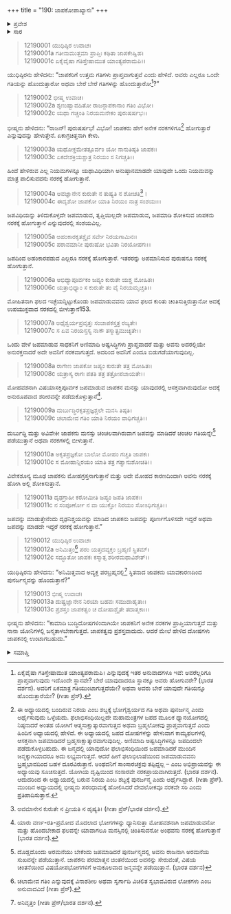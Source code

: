 +++
title = "190: ಜಾಪಕೋಪಾಖ್ಯಾನಃ"
+++

<details><summary>ಪ್ರವೇಶ</summary>


।।   ಓಂ ಓಂ ನಮೋ ನಾರಾಯಣಾಯ।।   ಶ್ರೀ ವೇದವ್ಯಾಸಾಯ ನಮಃ ।।

ಶ್ರೀ ಕೃಷ್ಣದ್ವೈಪಾಯನ ವೇದವ್ಯಾಸ ವಿರಚಿತ  

**ಶ್ರೀ ಮಹಾಭಾರತ**

**ಶಾಂತಿ ಪರ್ವ**

**ಮೋಕ್ಷಧರ್ಮ ಪರ್ವ**

**ಅಧ್ಯಾಯ 190**


</details>

<details><summary>ಸಾರ</summary>

ಜಪಯಜ್ಞದಲ್ಲಿ ದೋಷವುಂಟಾದರೆ ನರಕ (ಪುನರ್ಜನ್ಮ) ಪ್ರಾಪ್ತಿ (1-13).


</details>

> 12190001 ಯುಧಿಷ್ಠಿರ ಉವಾಚ।  
12190001a ಗತೀನಾಮುತ್ತಮಾ ಪ್ರಾಪ್ತಿಃ ಕಥಿತಾ ಜಾಪಕೇಷ್ವಿಹ।  
12190001c ಏಕೈವೈಷಾ ಗತಿಸ್ತೇಷಾಮುತ ಯಾಂತ್ಯಪರಾಮಪಿ।।

ಯುಧಿಷ್ಠಿರನು ಹೇಳಿದನು: “ಜಾಪಕರಿಗೆ ಉತ್ತಮ ಗತಿಗಳು ಪ್ರಾಪ್ತವಾಗುತ್ತವೆ ಎಂದು ಹೇಳಿದೆ. ಅವರು ಎಲ್ಲರೂ ಒಂದೇ ಗತಿಯನ್ನು ಹೊಂದುತ್ತಾರೋ ಅಥವಾ ಬೇರೆ ಬೇರೆ ಗತಿಗಳನ್ನು ಹೊಂದುತ್ತಾರೋ[^1]?”

> 12190002 ಭೀಷ್ಮ ಉವಾಚ।  
12190002a ಶೃಣುಷ್ವಾವಹಿತೋ ರಾಜನ್ಜಾಪಕಾನಾಂ ಗತಿಂ ವಿಭೋ।  
12190002c ಯಥಾ ಗಚ್ಚಂತಿ ನಿರಯಮನೇಕಂ ಪುರುಷರ್ಷಭ।।

ಭೀಷ್ಮನು ಹೇಳಿದನು: “ರಾಜನ್! ಪುರುಷರ್ಷಭ! ವಿಭೋ! ಜಾಪಕರು ಹೇಗೆ ಅನೇಕ ನರಕಗಳಿಗೂ[^2] ಹೋಗುತ್ತಾರೆ ಎನ್ನುವುದನ್ನು ಹೇಳುತ್ತೇನೆ. ಏಕಾಗ್ರಚಿತ್ತನಾಗಿ ಕೇಳು.

> 12190003a ಯಥೋಕ್ತಮೇತತ್ಪೂರ್ವಂ ಯೋ ನಾನುತಿಷ್ಠತಿ ಜಾಪಕಃ।  
12190003c ಏಕದೇಶಕ್ರಿಯಶ್ಚಾತ್ರ ನಿರಯಂ ಸ ನಿಗಚ್ಚತಿ।।

ಹಿಂದೆ ಹೇಳಿರುವ ಎಲ್ಲ ನಿಯಮಗಳನ್ನೂ ಯಥಾವಿಧಿಯಾಗಿ ಅನುಷ್ಠಾನಮಾಡದೇ ಯಾವುದೇ ಒಂದು ನಿಯಮವನ್ನು ಮಾತ್ರ ಪಾಲಿಸುವವನು ನರಕಕ್ಕೆ ಹೋಗುತ್ತಾನೆ.

> 12190004a ಅವಜ್ಞಾನೇನ ಕುರುತೇ ನ ತುಷ್ಯತಿ ನ ಶೋಚತಿ[^3]।  
12190004c ಈದೃಶೋ ಜಾಪಕೋ ಯಾತಿ ನಿರಯಂ ನಾತ್ರ ಸಂಶಯಃ।।

ಜಪವಿಧಿಯನ್ನು ತಿಳಿದುಕೊಳ್ಳದೇ ಜಪಮಾಡುವ, ತೃಪ್ತಿಯಿಲ್ಲದೇ ಜಪಮಾಡುವ, ಜಪಮಾಡಿ ಶೋಕಿಸುವ ಜಾಪಕನು ನರಕಕ್ಕೆ ಹೋಗುತ್ತಾನೆ ಎನ್ನುವುದರಲ್ಲಿ ಸಂಶಯವಿಲ್ಲ.

> 12190005a ಅಹಂಕಾರಕೃತಶ್ಚೈವ ಸರ್ವೇ ನಿರಯಗಾಮಿನಃ।  
12190005c ಪರಾವಮಾನೀ ಪುರುಷೋ ಭವಿತಾ ನಿರಯೋಪಗಃ।।

ಜಪದಿಂದ ಅಹಂಕಾರಪಡುವ ಎಲ್ಲರೂ ನರಕಕ್ಕೆ ಹೋಗುತ್ತಾರೆ. ಇತರರನ್ನು ಅಪಮಾನಿಸುವ ಪುರುಷನೂ ನರಕಕ್ಕೆ ಹೋಗುತ್ತಾನೆ.

> 12190006a ಅಭಿಧ್ಯಾಪೂರ್ವಕಂ ಜಪ್ಯಂ ಕುರುತೇ ಯಶ್ಚ ಮೋಹಿತಃ।  
12190006c ಯತ್ರಾಭಿಧ್ಯಾಂ ಸ ಕುರುತೇ ತಂ ವೈ ನಿರಯಮೃಚ್ಚತಿ।।

ಮೋಹಿತನಾಗಿ ಫಲದ ಇಚ್ಛೆಯನ್ನಿಟ್ಟುಕೊಂಡು ಜಪಮಾಡುವವನು ಯಾವ ಫಲದ ಕುರಿತು ಚಿಂತಿಸುತ್ತಿರುತ್ತಾನೋ ಅದಕ್ಕೆ ಉಪಯುಕ್ತವಾದ ನರಕದಲ್ಲಿ ಬೀಳುತ್ತಾನೆ153.

> 12190007a ಅಥೈಶ್ವರ್ಯಪ್ರವೃತ್ತಃ ಸಂಜಾಪಕಸ್ತತ್ರ ರಜ್ಯತೇ।  
12190007c ಸ ಏವ ನಿರಯಸ್ತಸ್ಯ ನಾಸೌ ತಸ್ಮಾತ್ಪ್ರಮುಚ್ಯತೇ।।

ಒಂದು ವೇಳೆ ಜಪಮಾಡುವ ಸಾಧಕನಿಗೆ ಅಣಿಮಾದಿ ಅಷ್ಟಸಿದ್ಧಿಗಳು ಪ್ರಾಪ್ತವಾದರೆ ಮತ್ತು ಅವನು ಅದರಲ್ಲಿಯೇ ಅನುರಕ್ತನಾದರೆ ಅದೇ ಅವನಿಗೆ ನರಕವಾಗುತ್ತದೆ. ಅದರಿಂದ ಅವನಿಗೆ ಎಂದೂ ಬಿಡುಗಡೆಯಾಗುವುದಿಲ್ಲ.

> 12190008a ರಾಗೇಣ ಜಾಪಕೋ ಜಪ್ಯಂ ಕುರುತೇ ತತ್ರ ಮೋಹಿತಃ।  
12190008c ಯತ್ರಾಸ್ಯ ರಾಗಃ ಪತತಿ ತತ್ರ ತತ್ರೋಪಜಾಯತೇ।।

ಮೋಹವಶನಾಗಿ ವಿಷಯಾಸಕ್ತಿಪೂರ್ವಕ ಜಪಮಾಡುವ ಜಾಪಕನ ಮನಸ್ಸು ಯಾವುದರಲ್ಲಿ ಆಸಕ್ತವಾಗಿರುವುದೋ ಅದಕ್ಕೆ ಅನುರೂಪವಾದ ಶರೀರವನ್ನೇ ಪಡೆದುಕೊಳ್ಳುತ್ತಾನೆ[^4].

> 12190009a ದುರ್ಬುದ್ಧಿರಕೃತಪ್ರಜ್ಞಶ್ಚಲೇ ಮನಸಿ ತಿಷ್ಠತಿ।  
12190009c ಚಲಾಮೇವ ಗತಿಂ ಯಾತಿ ನಿರಯಂ ವಾಧಿಗಚ್ಚತಿ।।

ದುರ್ಬುದ್ಧಿ ಮತ್ತು ಅವಿವೇಕೀ ಜಾಪಕನು ಮನಸ್ಸು ಚಂಚಲವಾಗಿರುವಾಗ ಜಪವನ್ನು ಮಾಡಿದರೆ ಚಂಚಲ ಗತಿಯನ್ನೇ[^5] ಪಡೆಯುತ್ತಾನೆ ಅಥವಾ ನರಕಗಳಲ್ಲಿ ಬೀಳುತ್ತಾನೆ.

> 12190010a ಅಕೃತಪ್ರಜ್ಞಕೋ ಬಾಲೋ ಮೋಹಂ ಗಚ್ಚತಿ ಜಾಪಕಃ।  
12190010c ಸ ಮೋಹಾನ್ನಿರಯಂ ಯಾತಿ ತತ್ರ ಗತ್ವಾನುಶೋಚತಿ।।

ವಿವೇಕಶೂನ್ಯ ಮೂಢ ಜಾಪಕನು ಮೋಹಗ್ರಸ್ತನಾಗುತ್ತಾನೆ ಮತ್ತು ಅದೇ ಮೋಹದ ಕಾರಣದಿಂದಾಗಿ ಅವನು ನರಕಕ್ಕೆ ಹೋಗಿ ಅಲ್ಲಿ ಶೋಕಿಸುತ್ತಾನೆ.

> 12190011a ದೃಢಗ್ರಾಹೀ ಕರೋಮೀತಿ ಜಪ್ಯಂ ಜಪತಿ ಜಾಪಕಃ।  
12190011c ನ ಸಂಪೂರ್ಣೋ ನ ವಾ ಯುಕ್ತೋ ನಿರಯಂ ಸೋಽಧಿಗಚ್ಚತಿ।।

ಜಪವನ್ನು ಮಾಡುತ್ತೇನೆಂದು ದೃಢನಿಶ್ಚಯವನ್ನು ಮಾಡಿದ ಜಾಪಕನು ಜಪವನ್ನು ಪೂರ್ಣಗೊಳಿಸದೇ ಇದ್ದರೆ ಅಥವಾ ಜಪವನ್ನು ಮಾಡದೇ ಇದ್ದರೆ ನರಕಕ್ಕೆ ಹೋಗುತ್ತಾನೆ.”

> 12190012 ಯುಧಿಷ್ಠಿರ ಉವಾಚ।  
12190012a ಅನಿಮಿತ್ತಂ[^6] ಪರಂ ಯತ್ತದವ್ಯಕ್ತಂ ಬ್ರಹ್ಮಣಿ ಸ್ಥಿತಮ್।  
12190012c ಸದ್ಭೂತೋ ಜಾಪಕಃ ಕಸ್ಮಾತ್ಸ ಶರೀರಮಥಾವಿಶೇತ್।।

ಯುಧಿಷ್ಠಿರನು ಹೇಳಿದನು: “ಅನಿಮಿತ್ತವಾದ ಅವ್ಯಕ್ತ ಪರಬ್ರಹ್ಮನಲ್ಲಿ[^7] ಸ್ಥಿತನಾದ ಜಾಪಕನು ಯಾವಕಾರಣದಿಂದ ಪುನರ್ಜನ್ಮವನ್ನು ಹೊಂದುತ್ತಾನೆ?”

> 12190013 ಭೀಷ್ಮ ಉವಾಚ।  
12190013a ದುಷ್ಪ್ರಜ್ಞಾನೇನ ನಿರಯಾ ಬಹವಃ ಸಮುದಾಹೃತಾಃ।  
12190013c ಪ್ರಶಸ್ತಂ ಜಾಪಕತ್ವಂ ಚ ದೋಷಾಶ್ಚೈತೇ ತದಾತ್ಮಕಾಃ।।

ಭೀಷ್ಮನು ಹೇಳಿದನು: “ಕಾಮಾದಿ ಬುದ್ಧಿದೋಷಗಳಿಂದಾಗಿಯೇ ಜಾಪಕನಿಗೆ ಅನೇಕ ನರಕಗಳ ಪ್ರಾಪ್ತಿಯಾಗುತ್ತದೆ ಮತ್ತು ನಾನಾ ಯೋನಿಗಳಲ್ಲಿ ಜನ್ಮತಾಳಬೇಕಾಗುತ್ತದೆ. ಜಾಪಕತ್ವವು ಪ್ರಶಸ್ತವಾದುದು. ಆದರೆ ಮೇಲೆ ಹೇಳಿದ ದೋಷಗಳು ಜಾಪಕನಲ್ಲಿ ಉಂಟಾಗಬಹುದು.”

<details><summary>ಸಮಾಪ್ತಿ</summary>

ಇತಿ ಶ್ರೀಮಹಾಭಾರತೇ ಶಾಂತಿಪರ್ವಣಿ ಮೋಕ್ಷಧರ್ಮಪರ್ವಣಿ ಜಾಪಕೋಪಾಖ್ಯಾನೇ ನವತ್ಯಧಿಕಶತಮೋಽಧ್ಯಾಯಃ।।  
ಇದು ಶ್ರೀಮಹಾಭಾರತದಲ್ಲಿ ಶಾಂತಿಪರ್ವದಲ್ಲಿ ಮೋಕ್ಷಧರ್ಮಪರ್ವದಲ್ಲಿ ಜಾಪಕೋಪಾಖ್ಯಾನ ಎನ್ನುವ ನೂರಾತೊಂಭತ್ತನೇ ಅಧ್ಯಾಯವು.


</details>

[^1]: ಏಕೈವೈಷಾ ಗತಿಸ್ತೇಷಾಮುತ ಯಾಂತ್ಯಪರಾಮಪಿ।   ಎನ್ನುವುದಕ್ಕೆ ಇತರ ಅನುವಾದಗಳೂ ಇವೆ: ಅವರೆಲ್ಲರಿಗೂ ಪ್ರಾಪ್ತವಾಗುವುದು ಇದೊಂದೇ ಸ್ಥಾನವೇ? ಬೇರೆ ಯಾವುದಾದರೂ ಸ್ಥಾನಕ್ಕೂ ಅವರು ಹೋಗುವರೇ? (ಭಾರತ ದರ್ಶನ). ಅವರಿಗೆ ಏಕಮಾತ್ರ ಗತಿಯುಂಟಾಗುತ್ತದೆಯೇ? ಅಥವಾ ಅವರು ಬೇರೆ ಯಾವುದೇ ಗತಿಯನ್ನೂ ಹೊಂದುತ್ತಾರೆಯೇ? (ಗೀತಾ ಪ್ರೆಸ್).

[^2]: ಈ ಅಧ್ಯಾಯದಲ್ಲಿ ಬಂದಿರುವ ನಿರಯ ಎಂಬ ಶಬ್ದಕ್ಕೆ ಭೋಗೈಶ್ವರ್ಯದ ಗತಿ ಅಥವಾ ಪುನರ್ಜನ್ಮ ಎಂದು ಅರ್ಥೈಸುವುದು ಒಳ್ಳೆಯದು. ಫಲಾಭಿಸಂಧಿಯಿಲ್ಲದೇ ಮಹಾಮಂತ್ರಗಳ ಜಪದ ಮೂಲಕ ಧ್ಯಾನಯೋಗದಲ್ಲಿ ನಿಷ್ಠನಾದರೆ ಅಂತಹ ಯೋಗಿಗೆ ಆತ್ಮಸಾಕ್ಷಾತ್ಕಾರವಾಗುತ್ತದ ಅಥವಾ ಬ್ರಹ್ಮಲೋಕವು ಪ್ರಾಪ್ತವಾಗುತ್ತದೆ ಎಂದು ಹಿಂದಿನ ಅಧ್ಯಾಯದಲ್ಲಿ ಹೇಳಿದೆ. ಈ ಅಧ್ಯಾಯದಲ್ಲಿ ಜಪದ ದೋಷಗಳನ್ನು ಹೇಳುವಾಗ ಕಾಮ್ಯಫಲಗಳಲ್ಲಿ ಆಸಕ್ತನಾಗಿ ಜಪಮಾಡಿದರೆ ಬ್ರಹ್ಮಸಾಕ್ಷಾತ್ಕಾರವಾಗುವುದಿಲ್ಲ. ಅಣಿಮಾದಿ ಅಷ್ಟಸಿದ್ಧಿಗಳನ್ನೂ ಜಪದಿಂದಲೇ ಪಡೆದುಕೊಳ್ಳಬಹುದು. ಈ ಜನ್ಮದಲ್ಲಿ ಯಾವುದೋ ಫಲಾಭಿಸಂಧಿಯಿಂದ ಜಪಮಾಡಿದರೆ ಮುಂದಿನ ಜನ್ಮಕ್ಕಾಗಿಯಾದರೂ ಅದು ಲಭ್ಯವಾಗುತ್ತದೆ. ಆದರೆ ಹೀಗೆ ಫಲಾಭಿಲಾಷೆಯಿಂದ ಜಪಮಾಡುವವನು ಬ್ರಹ್ಮಭಾವದಿಂದ ಬಹಳ ದೂರವಿರುತ್ತಾನೆ. ಅಂಥವನಿಗೆ ಸಾಂಸಾರಚಕ್ರವು ತಪ್ಪಿದ್ದಲ್ಲ – ಎಂಬ ಅಭಿಪ್ರಾಯವನ್ನು ಈ ಅಧ್ಯಾಯವು ಸೂಚಿಸುತ್ತದೆ. ಯೋಗಿಯ ದೃಷ್ಟಿಯಿಂದ ಸಂಸಾರವೇ ನರಕಪ್ರಾಯವಾಗಿರುತ್ತದೆ. (ಭಾರತ ದರ್ಶನ). ಆದುದರಿಂದ ಈ ಅಧ್ಯಾಯದಲ್ಲಿ ಬರುವ ನಿರಯ ಎಂಬ ಶಬ್ದಕ್ಕೆ ಪುನರ್ಜನ್ಮ ಎಂದು ಅರ್ಥೈಸಿದ್ದಾರೆ. (ಗೀತಾ ಪ್ರೆಸ್). ಮುಂದಿನ ಅಧ್ಯಾಯದಲ್ಲಿ ಭೀಷ್ಮನು ಪರಂಧಾಮಕ್ಕೆ ಹೋಲಿಸಿದರೆ ದೇವಲೋಕವೂ ನರಕವೇ ಸರಿ ಎಂದು ಪ್ರತಿಪಾದಿಸುತ್ತಾನೆ.

[^3]: ಅವಮಾನೇನ ಕುರುತೇ ನ ಪ್ರೀಯತಿ ನ ಹೃಷ್ಯತಿ।   (ಗೀತಾ ಪ್ರೆಸ್/ಭಾರತ ದರ್ಶನ).

[^4]: ಯಾರು ವರ್ಣ-ರತಿ-ಪ್ರಮೋದ ಮೊದಲಾದ ಭೋಗಗಳನ್ನು ಧ್ಯಾನಿಸುತ್ತಾ ಮೋಹವಶನಾಗಿ ಜಪಮಾಡುವನೋ ಮತ್ತು ಹೊಂದಬೇಕಾದ ಫಲವನ್ನೇ ಯಾವಾಗಲೂ ಮನಸ್ಸಿನಲ್ಲಿ ಚಿಂತಿಸುವನೋ ಅಂಥವನು ನರಕಕ್ಕೆ ಹೋಗುತ್ತಾನೆ (ಭಾರತ ದರ್ಶನ).

[^5]: ದೊಡ್ಡದೊಂದು ಅರಮನೆಯು ಬೇಕೆಂದು ಜಪಮಾಡಿದರೆ ಪುನರ್ಜನ್ಮದಲ್ಲಿ ಅವನು ರಾಜನಾಗಿ ಅರಮನೆಯ ಸುಖವನ್ನೇ ಪಡೆಯುತ್ತಾನೆ. ಜಾಪಕನು ಪರಮಾತ್ಮನ ಚಿಂತನೆಯಿಂದ ಅವನನ್ನು ಸೇರುವಂತೆ, ವಿಷಯ ಚಿಂತನೆಯಿಂದ ವಿಷಯೋಪಭೋಗಗಳಿಗೆ ಅನುಕೂಲವಾದ ಜನ್ಮವನ್ನೇ ಪಡೆಯುತ್ತಾನೆ. (ಭಾರತ ದರ್ಶನ)

[^6]: ಚಲಾಮೇವ ಗತಿಂ ಎನ್ನುವುದಕ್ಕೆ ವಿನಾಶಶೀಲ ಅಥವಾ ಸ್ವರ್ಗಾದಿ ವಿಚಲಿತ ಸ್ವಭಾವವಿರುವ ಲೋಕಗಳು ಎಂಬ ಅನುವಾದವಿದೆ (ಗೀತಾ ಪ್ರೆಸ್).

[^7]: ಅನಿವೃತ್ತಂ (ಗೀತಾ ಪ್ರೆಸ್/ಭಾರತ ದರ್ಶನ).
